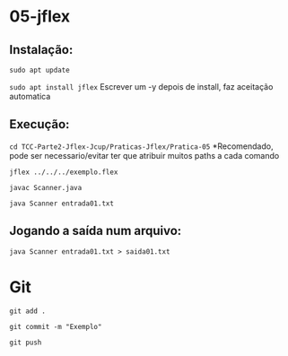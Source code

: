 # 05-jflex

## Instalação:
`sudo apt update`

`sudo apt install jflex` Escrever um -y depois de install, faz aceitação automatica

## Execução:

`cd TCC-Parte2-Jflex-Jcup/Praticas-Jflex/Pratica-05` *Recomendado, pode ser necessario/evitar ter que atribuir muitos paths a cada comando

`jflex ../../../exemplo.flex`

`javac Scanner.java`

`java Scanner entrada01.txt`

## Jogando a saída num arquivo:
`java Scanner entrada01.txt > saida01.txt`

# Git
`git add .`

`git commit -m "Exemplo"`

`git push`